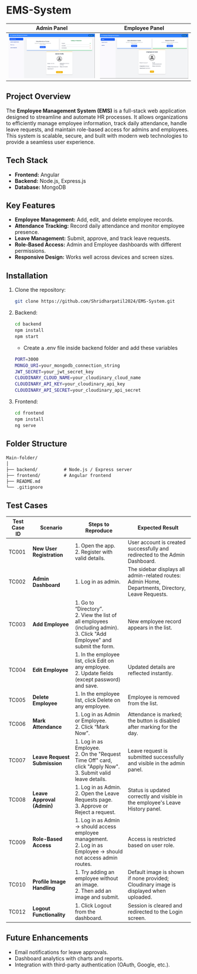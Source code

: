# EMS-System


| Admin Panel | Employee Panel |
| ----------- | -------------- |
| <img src="images/admin-image.png" width="300"/> | <img src="images/employee-image.png" width="300"/> |


## Project Overview

The **Employee Management System (EMS)** is a full-stack web application designed to streamline and automate HR processes. It allows organizations to efficiently manage employee information, track daily attendance, handle leave requests, and maintain role-based access for admins and employees. This system is scalable, secure, and built with modern web technologies to provide a seamless user experience.

## Tech Stack

- **Frontend:** Angular
- **Backend:** Node.js, Express.js  
- **Database:** MongoDB  

## Key Features

- **Employee Management:** Add, edit, and delete employee records.  
- **Attendance Tracking:** Record daily attendance and monitor employee presence.  
- **Leave Management:** Submit, approve, and track leave requests.  
- **Role-Based Access:** Admin and Employee dashboards with different permissions.  
- **Responsive Design:** Works well across devices and screen sizes.  

## Installation

1. Clone the repository:
   ```bash
   git clone https://github.com/Shridharpatil2024/EMS-System.git

2. Backend:
   ```bash
   cd backend
   npm install
   npm start
   ```
   - Create a .env file inside backend folder and add these variables 
   ```bash
   PORT=3000
   MONGO_URI=your_mongodb_connection_string
   JWT_SECRET=your_jwt_secret_key
   CLOUDINARY_CLOUD_NAME=your_cloudinary_cloud_name
   CLOUDINARY_API_KEY=your_cloudinary_api_key
   CLOUDINARY_API_SECRET=your_cloudinary_api_secret
   ```
3. Frontend:
   ```bash
   cd frontend
   npm install
   ng serve


## Folder Structure
```
Main-folder/
│
├── backend/          # Node.js / Express server
├── frontend/         # Angular frontend
├── README.md
└── .gitignore
```

## Test Cases

| **Test Case ID** | **Scenario**                 | **Steps to Reproduce**                                                                                                        | **Expected Result**                                                                                |
| ---------------- | ---------------------------- | ----------------------------------------------------------------------------------------------------------------------------- | -------------------------------------------------------------------------------------------------- |
| TC001            | **New User Registration**    | 1. Open the app.<br>2. Register with valid details.                                                                           | User account is created successfully and redirected to the Admin Dashboard.                        |
| TC002            | **Admin Dashboard**          | 1. Log in as admin.                                                                                                           | The sidebar displays all admin-related routes: Admin Home, Departments, Directory, Leave Requests. |
| TC003            | **Add Employee**             | 1. Go to “Directory”.<br>2. View the list of all employees (including admin).<br>3. Click "Add Employee" and submit the form. | New employee record appears in the list.                                                           |
| TC004            | **Edit Employee**            | 1. In the employee list, click Edit on any employee.<br>2. Update fields (except password) and save.                          | Updated details are reflected instantly.                                                           |
| TC005            | **Delete Employee**          | 1. In the employee list, click Delete on any employee.                                                                        | Employee is removed from the list.                                                                 |
| TC006            | **Mark Attendance**          | 1. Log in as Admin or Employee.<br>2. Click “Mark Now”.                                                                       | Attendance is marked; the button is disabled after marking for the day.                            |
| TC007            | **Leave Request Submission** | 1. Log in as Employee.<br>2. On the "Request Time Off" card, click "Apply Now".<br>3. Submit valid leave details.             | Leave request is submitted successfully and visible in the admin panel.                            |
| TC008            | **Leave Approval (Admin)**   | 1. Log in as Admin.<br>2. Open the Leave Requests page.<br>3. Approve or Reject a request.                                    | Status is updated correctly and visible in the employee's Leave History panel.                     |
| TC009            | **Role-Based Access**        | 1. Log in as Admin → should access employee management.<br>2. Log in as Employee → should not access admin routes.            | Access is restricted based on user role.                                                           |
| TC010            | **Profile Image Handling**   | 1. Try adding an employee without an image.<br>2. Then add an image and submit.                                               | Default image is shown if none provided; Cloudinary image is displayed when uploaded.              |
| TC012            | **Logout Functionality**     | 1. Click Logout from the dashboard.                                                                                           | Session is cleared and redirected to the Login screen.                                             |


## Future Enhancements

- Email notifications for leave approvals.
- Dashboard analytics with charts and reports.
- Integration with third-party authentication (OAuth, Google, etc.).